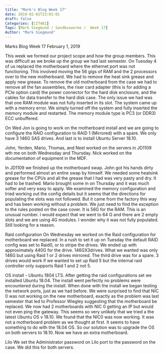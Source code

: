 ```yaml
---
title: "Mark's Blog Week 17"
date: 2019-02-01T23:01:01
draft: false
Categories: [CIT481]
Tags: [Mark Siegmund / Sandboxworms /  Week 17]
Author: "Mark Siegmund"
---
```


Marks Blog Week 17					February 1, 2019

This week we formed our project scope and how the group members.  This was difficult as we broke up the group we had last semester.  On Tuesday 4 of us replaced the motherboard where the ethernet port was not functioning.  This involved moving the 56 gigs of RAM and the 2 processors over to the new motherboard.  We had to remove the heat sink grease and apply new grease.  To remove the old motherboard from the case we had to remove all the fan assemblies, the riser card adapter (this is for adding a PCIe option card) the power connector for the hard disk enclosure, and the cables for data transfer to the hard disk case.  The only issue we had was that one RAM module was not fully inserted in its slot.  The system came up with a memory error.  We simply turned off the system and fully inserted the memory module and restarted.
The memory module type is PC3 (or DDR3) ECC unbuffered.

On Wed Jon is going to work on the motherboard install and we are going to configure the RAID configuration to RAID 1 (Mirrored) with a spare.  We only have 3 146G SAS drives.  And last is to install Ubuntu Server 18.10.

John, Yerden, Mario, Thomas, and Neel worked on the servers in JD1109 wth me on both Wednesday and Thursday.  Nick worked on the documentation of equipment in the MDF.  

In JD1109 we finished up the motherboard swap.  John got his hands dirty and performed almost an entire swap by himself.  We needed some heatsink grease for the CPUs and all the grease that I had was very pasty and dry.  It had to be trashed.  Mario brought some in on Thursday and it was much softer and very easy to apply.  We examined the memory configuration and tried working out the config details but it seems that the directions for populating the slots was not followed.  But it came from the factory this way and has been working without a problem.  We just need to find the exception to the rules posted on the case cover.  It is 56G for the RAM.  This is an unusual number.  I would expect that we went to 64 G and there are 2 empty slots and we are using 4G modules.  I wonder why it was not fully populated.  Still looking for a reason.



Raid configuration
On Wednesday we worked on the Raid configuration for motherboard we replaced.  In a rush to set it up on Tuesday the default RAID config was set to Raid0, or to stripe the drives.  We ended up with approximately 440G for the drive.  146GX3drives.  What we wanted was only 146G but using Raid 1 or 2 drives mirrored.  The third drive was for a spare.  3 drives would work if we wanted to set up Raid 5 but the internal raid controller only supports Raid 1 and 2 not 5.

OS install - Ubuntu 1804 LTS.
After getting the raid configurations set we installed Ubuntu 18.04.  The install went perfectly no problems were encountered during the install.  When done with the install we began testing the network ports, just as we had before.  We were surprised to find that NIC 0 was not working on the new motherboard, exactly as the problem was last semester that led to Professor Wiegley suggesting that the motherboard be replaced.  We now had 2 motherboards with NIC 0 getting an IP but would not even ping the gateway.  This seems so very unlikely that we tried a the latest Ubuntu OS v 18.10.  We found that the NIC0 was now working.  It was not a motherboard problem as we thought at first.  It seems to have something to do with the 18.04 OS.  So our solution was to upgrade the OS on both servers to 18.10.   Now we have an extra motherboard.

Lilo
We set the Administrator password on Lilo port to the password on the case.  We did this for both servers.  